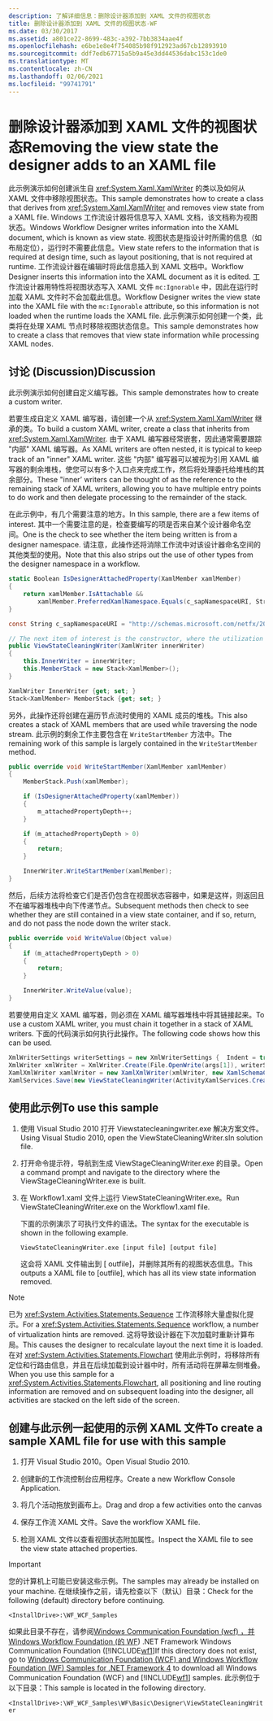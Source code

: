 ```yaml
---
description: 了解详细信息：删除设计器添加到 XAML 文件的视图状态
title: 删除设计器添加到 XAML 文件的视图状态-WF
ms.date: 03/30/2017
ms.assetid: a801ce22-8699-483c-a392-7bb3834aae4f
ms.openlocfilehash: e6be1e8e4f754085b98f912923ad67cb12893910
ms.sourcegitcommit: ddf7edb67715a5b9a45e3dd44536dabc153c1de0
ms.translationtype: MT
ms.contentlocale: zh-CN
ms.lasthandoff: 02/06/2021
ms.locfileid: "99741791"
---
```

# <a name="removing-the-view-state-the-designer-adds-to-an-xaml-file"></a><span data-ttu-id="da26e-103">删除设计器添加到 XAML 文件的视图状态</span><span class="sxs-lookup"><span data-stu-id="da26e-103">Removing the view state the designer adds to an XAML file</span></span>

<span data-ttu-id="da26e-104">此示例演示如何创建派生自 <xref:System.Xaml.XamlWriter> 的类以及如何从 XAML 文件中移除视图状态。</span><span class="sxs-lookup"><span data-stu-id="da26e-104">This sample demonstrates how to create a class that derives from <xref:System.Xaml.XamlWriter> and removes view state from a XAML file.</span></span> <span data-ttu-id="da26e-105">Windows 工作流设计器将信息写入 XAML 文档，该文档称为视图状态。</span><span class="sxs-lookup"><span data-stu-id="da26e-105">Windows Workflow Designer writes information into the XAML document, which is known as view state.</span></span> <span data-ttu-id="da26e-106">视图状态是指设计时所需的信息（如布局定位），运行时不需要此信息。</span><span class="sxs-lookup"><span data-stu-id="da26e-106">View state refers to the information that is required at design time, such as layout positioning, that is not required at runtime.</span></span> <span data-ttu-id="da26e-107">工作流设计器在编辑时将此信息插入到 XAML 文档中。</span><span class="sxs-lookup"><span data-stu-id="da26e-107">Workflow Designer inserts this information into the XAML document as it is edited.</span></span> <span data-ttu-id="da26e-108">工作流设计器用特性将视图状态写入 XAML 文件 `mc:Ignorable` 中，因此在运行时加载 XAML 文件时不会加载此信息。</span><span class="sxs-lookup"><span data-stu-id="da26e-108">Workflow Designer writes the view state into the XAML file with the `mc:Ignorable` attribute, so this information is not loaded when the runtime loads the XAML file.</span></span> <span data-ttu-id="da26e-109">此示例演示如何创建一个类，此类将在处理 XAML 节点时移除视图状态信息。</span><span class="sxs-lookup"><span data-stu-id="da26e-109">This sample demonstrates how to create a class that removes that view state information while processing XAML nodes.</span></span>

## <a name="discussion"></a><span data-ttu-id="da26e-110">讨论 (Discussion)</span><span class="sxs-lookup"><span data-stu-id="da26e-110">Discussion</span></span>

<span data-ttu-id="da26e-111">此示例演示如何创建自定义编写器。</span><span class="sxs-lookup"><span data-stu-id="da26e-111">This sample demonstrates how to create a custom writer.</span></span>

<span data-ttu-id="da26e-112">若要生成自定义 XAML 编写器，请创建一个从 <xref:System.Xaml.XamlWriter> 继承的类。</span><span class="sxs-lookup"><span data-stu-id="da26e-112">To build a custom XAML writer, create a class that inherits from <xref:System.Xaml.XamlWriter>.</span></span> <span data-ttu-id="da26e-113">由于 XAML 编写器经常嵌套，因此通常需要跟踪 "内部" XAML 编写器。</span><span class="sxs-lookup"><span data-stu-id="da26e-113">As XAML writers are often nested, it is typical to keep track of an "inner" XAML writer.</span></span> <span data-ttu-id="da26e-114">这些 "内部" 编写器可以被视为引用 XAML 编写器的剩余堆栈，使您可以有多个入口点来完成工作，然后将处理委托给堆栈的其余部分。</span><span class="sxs-lookup"><span data-stu-id="da26e-114">These "inner’ writers can be thought of as the reference to the remaining stack of XAML writers, allowing you to have multiple entry points to do work and then delegate processing to the remainder of the stack.</span></span>

<span data-ttu-id="da26e-115">在此示例中，有几个需要注意的地方。</span><span class="sxs-lookup"><span data-stu-id="da26e-115">In this sample, there are a few items of interest.</span></span> <span data-ttu-id="da26e-116">其中一个需要注意的是，检查要编写的项是否来自某个设计器命名空间。</span><span class="sxs-lookup"><span data-stu-id="da26e-116">One is the check to see whether the item being written is from a designer namespace.</span></span> <span data-ttu-id="da26e-117">请注意，此操作还将消除工作流中对该设计器命名空间的其他类型的使用。</span><span class="sxs-lookup"><span data-stu-id="da26e-117">Note that this also strips out the use of other types from the designer namespace in a workflow.</span></span>

```csharp
static Boolean IsDesignerAttachedProperty(XamlMember xamlMember)
{
    return xamlMember.IsAttachable &&
        xamlMember.PreferredXamlNamespace.Equals(c_sapNamespaceURI, StringComparison.OrdinalIgnoreCase);
}

const String c_sapNamespaceURI = "http://schemas.microsoft.com/netfx/2009/xaml/activities/presentation";

// The next item of interest is the constructor, where the utilization of the inner XAML writer is seen.
public ViewStateCleaningWriter(XamlWriter innerWriter)
{
    this.InnerWriter = innerWriter;
    this.MemberStack = new Stack<XamlMember>();
}

XamlWriter InnerWriter {get; set; }
Stack<XamlMember> MemberStack {get; set; }
```

<span data-ttu-id="da26e-118">另外，此操作还将创建在遍历节点流时使用的 XAML 成员的堆栈。</span><span class="sxs-lookup"><span data-stu-id="da26e-118">This also creates a stack of XAML members that are used while traversing the node stream.</span></span> <span data-ttu-id="da26e-119">此示例的剩余工作主要包含在 `WriteStartMember` 方法中。</span><span class="sxs-lookup"><span data-stu-id="da26e-119">The remaining work of this sample is largely contained in the `WriteStartMember` method.</span></span>

```csharp
public override void WriteStartMember(XamlMember xamlMember)
{
    MemberStack.Push(xamlMember);

    if (IsDesignerAttachedProperty(xamlMember))
    {
        m_attachedPropertyDepth++;
    }

    if (m_attachedPropertyDepth > 0)
    {
        return;
    }

    InnerWriter.WriteStartMember(xamlMember);
}
```

<span data-ttu-id="da26e-120">然后，后续方法将检查它们是否仍包含在视图状态容器中，如果是这样，则返回且不在编写器堆栈中向下传递节点。</span><span class="sxs-lookup"><span data-stu-id="da26e-120">Subsequent methods then check to see whether they are still contained in a view state container, and if so, return, and do not pass the node down the writer stack.</span></span>

```csharp
public override void WriteValue(Object value)
{
    if (m_attachedPropertyDepth > 0)
    {
        return;
    }

    InnerWriter.WriteValue(value);
}
```

<span data-ttu-id="da26e-121">若要使用自定义 XAML 编写器，则必须在 XAML 编写器堆栈中将其链接起来。</span><span class="sxs-lookup"><span data-stu-id="da26e-121">To use a custom XAML writer, you must chain it together in a stack of XAML writers.</span></span> <span data-ttu-id="da26e-122">下面的代码演示如何执行此操作。</span><span class="sxs-lookup"><span data-stu-id="da26e-122">The following code shows how this can be used.</span></span>

```csharp
XmlWriterSettings writerSettings = new XmlWriterSettings {  Indent = true };
XmlWriter xmlWriter = XmlWriter.Create(File.OpenWrite(args[1]), writerSettings);
XamlXmlWriter xamlWriter = new XamlXmlWriter(xmlWriter, new XamlSchemaContext());
XamlServices.Save(new ViewStateCleaningWriter(ActivityXamlServices.CreateBuilderWriter(xamlWriter)), ab);
```

## <a name="to-use-this-sample"></a><span data-ttu-id="da26e-123">使用此示例</span><span class="sxs-lookup"><span data-stu-id="da26e-123">To use this sample</span></span>

1. <span data-ttu-id="da26e-124">使用 Visual Studio 2010 打开 Viewstatecleaningwriter.exe 解决方案文件。</span><span class="sxs-lookup"><span data-stu-id="da26e-124">Using Visual Studio 2010, open the ViewStateCleaningWriter.sln solution file.</span></span>

2. <span data-ttu-id="da26e-125">打开命令提示符，导航到生成 ViewStageCleaningWriter.exe 的目录。</span><span class="sxs-lookup"><span data-stu-id="da26e-125">Open a command prompt and navigate to the directory where the ViewStageCleaningWriter.exe is built.</span></span>

3. <span data-ttu-id="da26e-126">在 Workflow1.xaml 文件上运行 ViewStateCleaningWriter.exe。</span><span class="sxs-lookup"><span data-stu-id="da26e-126">Run ViewStateCleaningWriter.exe on the Workflow1.xaml file.</span></span>

   <span data-ttu-id="da26e-127">下面的示例演示了可执行文件的语法。</span><span class="sxs-lookup"><span data-stu-id="da26e-127">The syntax for the executable is shown in the following example.</span></span>

   ```console
   ViewStateCleaningWriter.exe [input file] [output file]
   ```

   <span data-ttu-id="da26e-128">这会将 XAML 文件输出到 \[ outfile]，并删除其所有的视图状态信息。</span><span class="sxs-lookup"><span data-stu-id="da26e-128">This outputs a XAML file to \[outfile], which has all its view state information removed.</span></span>

> [!NOTE]
> <span data-ttu-id="da26e-129">已为 <xref:System.Activities.Statements.Sequence> 工作流移除大量虚拟化提示。</span><span class="sxs-lookup"><span data-stu-id="da26e-129">For a <xref:System.Activities.Statements.Sequence> workflow, a number of virtualization hints are removed.</span></span> <span data-ttu-id="da26e-130">这将导致设计器在下次加载时重新计算布局。</span><span class="sxs-lookup"><span data-stu-id="da26e-130">This causes the designer to recalculate layout the next time it is loaded.</span></span> <span data-ttu-id="da26e-131">在对 <xref:System.Activities.Statements.Flowchart> 使用此示例时，将移除所有定位和行路由信息，并且在后续加载到设计器中时，所有活动将在屏幕左侧堆叠。</span><span class="sxs-lookup"><span data-stu-id="da26e-131">When you use this sample for a <xref:System.Activities.Statements.Flowchart>, all positioning and line routing information are removed and on subsequent loading into the designer, all activities are stacked on the left side of the screen.</span></span>

## <a name="to-create-a-sample-xaml-file-for-use-with-this-sample"></a><span data-ttu-id="da26e-132">创建与此示例一起使用的示例 XAML 文件</span><span class="sxs-lookup"><span data-stu-id="da26e-132">To create a sample XAML file for use with this sample</span></span>

1. <span data-ttu-id="da26e-133">打开 Visual Studio 2010。</span><span class="sxs-lookup"><span data-stu-id="da26e-133">Open Visual Studio 2010.</span></span>

2. <span data-ttu-id="da26e-134">创建新的工作流控制台应用程序。</span><span class="sxs-lookup"><span data-stu-id="da26e-134">Create a new Workflow Console Application.</span></span>

3. <span data-ttu-id="da26e-135">将几个活动拖放到画布上。</span><span class="sxs-lookup"><span data-stu-id="da26e-135">Drag and drop a few activities onto the canvas</span></span>

4. <span data-ttu-id="da26e-136">保存工作流 XAML 文件。</span><span class="sxs-lookup"><span data-stu-id="da26e-136">Save the workflow XAML file.</span></span>

5. <span data-ttu-id="da26e-137">检测 XAML 文件以查看视图状态附加属性。</span><span class="sxs-lookup"><span data-stu-id="da26e-137">Inspect the XAML file to see the view state attached properties.</span></span>

> [!IMPORTANT]
> <span data-ttu-id="da26e-138">您的计算机上可能已安装这些示例。</span><span class="sxs-lookup"><span data-stu-id="da26e-138">The samples may already be installed on your machine.</span></span> <span data-ttu-id="da26e-139">在继续操作之前，请先检查以下（默认）目录：</span><span class="sxs-lookup"><span data-stu-id="da26e-139">Check for the following (default) directory before continuing.</span></span>
>
> `<InstallDrive>:\WF_WCF_Samples`
>
> <span data-ttu-id="da26e-140">如果此目录不存在，请参阅[Windows Communication Foundation (wcf) ，并 Windows Workflow Foundation (的 WF](https://www.microsoft.com/download/details.aspx?id=21459)) .NET Framework Windows Communication Foundation ([!INCLUDE[wf1](../../../../includes/wf1-md.md)]</span><span class="sxs-lookup"><span data-stu-id="da26e-140">If this directory does not exist, go to [Windows Communication Foundation (WCF) and Windows Workflow Foundation (WF) Samples for .NET Framework 4](https://www.microsoft.com/download/details.aspx?id=21459) to download all Windows Communication Foundation (WCF) and [!INCLUDE[wf1](../../../../includes/wf1-md.md)] samples.</span></span> <span data-ttu-id="da26e-141">此示例位于以下目录：</span><span class="sxs-lookup"><span data-stu-id="da26e-141">This sample is located in the following directory.</span></span>
>
> `<InstallDrive>:\WF_WCF_Samples\WF\Basic\Designer\ViewStateCleaningWriter`
